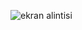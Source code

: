 

![ekran alintisi](https://user-images.githubusercontent.com/28316968/50498254-32f3a300-0a50-11e9-8bac-abdc37e59720.PNG)
